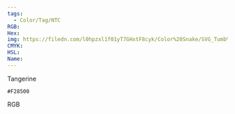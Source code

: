 ```yaml
---
tags:
  - Color/Tag/NTC
RGB:
Hex:
img: https://filedn.com/l0hpzxl1f01yT7GHxtF8cyk/Color%20Snake/SVG_Tumb%20Mass%20No%20Name/F28500.svg
CMYK:
HSL:
Name:
---
```

Tangerine
```palette
#F28500
```
RGB

